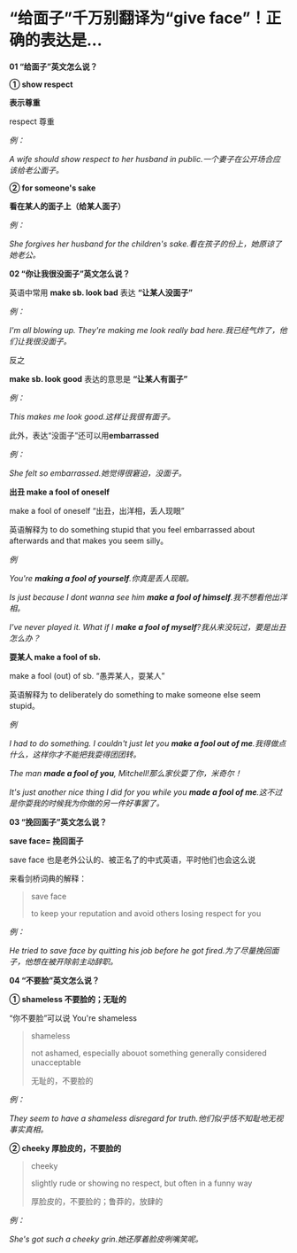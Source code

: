 # “给面子”千万别翻译为“give face”！正确的表达是...

**01 “给面子”英文怎么说？**

**① show respect**

**表示尊重**

respect 尊重

_例：_

_A wife should show respect to her husband in public.一个妻子在公开场合应该给老公面子。_

**② for someone's sake**

**看在某人的面子上（给某人面子）**

_例：_

_She forgives her husband for the children's sake.看在孩子的份上，她原谅了她老公。_

**02 “你让我很没面子”英文怎么说？**

英语中常用 **make sb. look bad** 表达 **“让某人没面子”**

_例：_

_I'm all blowing up. They're making me look really bad here.我已经气炸了，他们让我很没面子。_

反之

**make sb. look good** 表达的意思是 **“让某人有面子”**

_例：_

_This makes me look good.这样让我很有面子。_

此外，表达“没面子”还可以用**embarrassed**

_例：_

_She felt so embarrassed.她觉得很窘迫，没面子。_

**出丑 make a fool of oneself**

make a fool of oneself “出丑，出洋相，丢人现眼”

英语解释为 to do something stupid that you feel embarrassed about afterwards and that makes you seem silly。

_例_

_You're **making a fool of yourself**.你真是丢人现眼。_

_Is just because I dont wanna see him **make a fool of himself**.我不想看他出洋相。_

_I've never played it. What if I **make a fool of myself**?我从来没玩过，要是出丑怎么办？_

**耍某人 make a fool of sb.**

make a fool (out) of sb. “愚弄某人，耍某人”

英语解释为 to deliberately do something to make someone else seem stupid。

_例_

_I had to do something. I couldn't just let you **make a fool out of me**.我得做点什么，这样你才不能把我耍得团团转。_

_The man **made a fool of you**, Mitchell!那么家伙耍了你，米奇尔！_

_It's just another nice thing I did for you while you **made a fool of me**.这不过是你耍我的时候我为你做的另一件好事罢了。_

**03 “挽回面子”英文怎么说？**

**save face= 挽回面子**

save face 也是老外公认的、被正名了的中式英语，平时他们也会这么说

来看剑桥词典的解释：

> save face
>
> to keep your reputation and avoid others losing respect for you

_例：_

_He tried to save face by quitting his job before he got fired.为了尽量挽回面子，他想在被开除前主动辞职。_

**04 “不要脸”英文怎么说？**

**① shameless 不要脸的；无耻的**

“你不要脸”可以说 You're shameless

> shameless
>
> not ashamed, especially abouot something generally considered unacceptable
>
> 无耻的，不要脸的

_例：_

_They seem to have a shameless disregard for truth.他们似乎恬不知耻地无视事实真相。_

**② cheeky 厚脸皮的，不要脸的**

> cheeky
>
> slightly rude or showing no respect, but often in a funny way
>
> 厚脸皮的，不要脸的；鲁莽的，放肆的

_例：_

_She's got such a cheeky grin.她还厚着脸皮咧嘴笑呢。_
